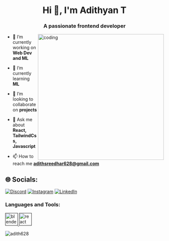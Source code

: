 <h1 align="center">Hi 👋, I'm Adithyan T</h1>
<h3 align="center">A passionate frontend developer</h3>
<img align="right" alt="coding" width= "400" src="https://camo.githubusercontent.com/5ddf73ad3a205111cf8c686f687fc216c2946a75005718c8da5b837ad9de78c9/68747470733a2f2f7468756d62732e6766796361742e636f6d2f4576696c4e657874446576696c666973682d736d616c6c2e676966" >

- 🔭 I’m currently working on **Web Dev and ML**

- 🌱 I’m currently learning **ML**

- 👯 I’m looking to collaborate on **projects**

- 💬 Ask me about **React, TailwindCss, Javascript**

- 📫 How to reach me **adithsreedhar628@gmail.com**


## 🌐 Socials:
[![Discord](https://img.shields.io/badge/Discord-%237289DA.svg?logo=discord&logoColor=white)](https://discord.gg/9heSrPrR) [![Instagram](https://img.shields.io/badge/Instagram-%23E4405F.svg?logo=Instagram&logoColor=white)](https://instagram.com/a_d_i_t_h_6_2_8) [![LinkedIn](https://img.shields.io/badge/LinkedIn-%230077B5.svg?logo=linkedin&logoColor=white)](https://linkedin.com/in/adithyan-t-ba37b9220) 


<h3 align="left">Languages and Tools:</h3>
<p align="left"><a href="" target="_blank" rel="noreferrer"> <img src="https://cdn2.iconfinder.com/data/icons/icons-mega-pack-1-and-2/256/Blender.png" alt="blender" width="40" height="40"/> </a>  <a href="" target="_blank" rel="noreferrer"> <img src="https://cdn0.iconfinder.com/data/icons/logos-brands-in-colors/128/react-512.png" alt="react" width="40" height="40"/> </a>
</p>


<p><img align="center" src="https://github-readme-stats.vercel.app/api/top-langs?username=adith628&show_icons=true&locale=en&layout=compact" alt="adith628" /></p>
